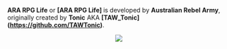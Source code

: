 <b>ARA RPG Life</b> or <b>[ARA RPG Life] </b> is developed by <b>Australian Rebel Army</b>, originally created by <b>Tonic</b> AKA <b>[TAW_Tonic] (https://github.com/TAWTonic)</b>.<br/>

<p align="center">
       <a href="https://github.com/RogueDGA/ARA-Git-Repo">
        <img src="https://img.shields.io/badge/Version-1.1(WIP)-blue.svg">
    </a>
</p>
